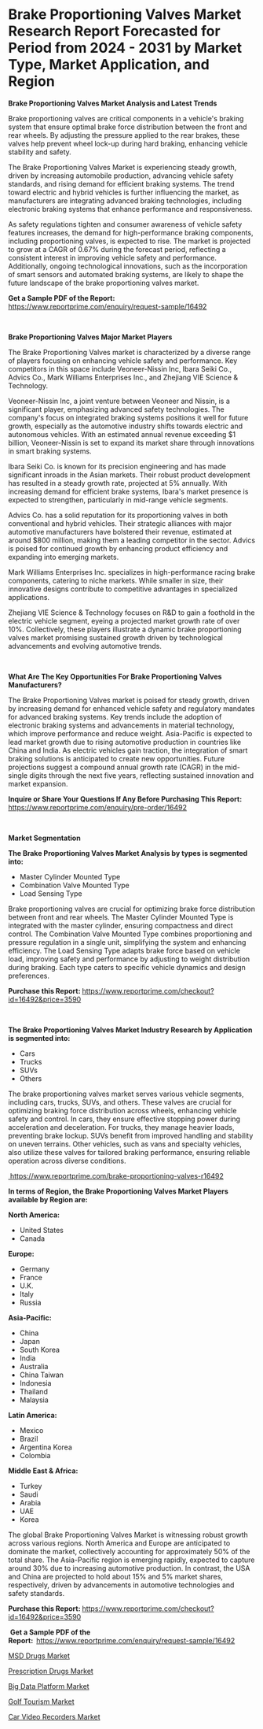 <p><h1>Brake Proportioning Valves Market Research Report Forecasted for Period from 2024 -  2031 by Market Type, Market Application, and Region</h1></p><p><strong>Brake Proportioning Valves Market Analysis and Latest Trends</strong></p>
<p><p>Brake proportioning valves are critical components in a vehicle's braking system that ensure optimal brake force distribution between the front and rear wheels. By adjusting the pressure applied to the rear brakes, these valves help prevent wheel lock-up during hard braking, enhancing vehicle stability and safety. </p><p>The Brake Proportioning Valves Market is experiencing steady growth, driven by increasing automobile production, advancing vehicle safety standards, and rising demand for efficient braking systems. The trend toward electric and hybrid vehicles is further influencing the market, as manufacturers are integrating advanced braking technologies, including electronic braking systems that enhance performance and responsiveness.</p><p>As safety regulations tighten and consumer awareness of vehicle safety features increases, the demand for high-performance braking components, including proportioning valves, is expected to rise. The market is projected to grow at a CAGR of 0.67% during the forecast period, reflecting a consistent interest in improving vehicle safety and performance. Additionally, ongoing technological innovations, such as the incorporation of smart sensors and automated braking systems, are likely to shape the future landscape of the brake proportioning valves market.</p></p>
<p><strong>Get a Sample PDF of the Report:&nbsp;</strong> <a href="https://www.reportprime.com/enquiry/request-sample/16492?utm_campaign=1117&utm_medium=2&utm_source=Github&utm_content=ia&utm_term=23112024&utm_id=brake-proportioning-valves">https://www.reportprime.com/enquiry/request-sample/16492</a></p>
<p>&nbsp;</p>
<p><strong>Brake Proportioning Valves Major Market Players</strong></p>
<p><p>The Brake Proportioning Valves market is characterized by a diverse range of players focusing on enhancing vehicle safety and performance. Key competitors in this space include Veoneer-Nissin Inc, Ibara Seiki Co., Advics Co., Mark Williams Enterprises Inc., and Zhejiang VIE Science & Technology.</p><p>Veoneer-Nissin Inc, a joint venture between Veoneer and Nissin, is a significant player, emphasizing advanced safety technologies. The company's focus on integrated braking systems positions it well for future growth, especially as the automotive industry shifts towards electric and autonomous vehicles. With an estimated annual revenue exceeding $1 billion, Veoneer-Nissin is set to expand its market share through innovations in smart braking systems.</p><p>Ibara Seiki Co. is known for its precision engineering and has made significant inroads in the Asian markets. Their robust product development has resulted in a steady growth rate, projected at 5% annually. With increasing demand for efficient brake systems, Ibara's market presence is expected to strengthen, particularly in mid-range vehicle segments.</p><p>Advics Co. has a solid reputation for its proportioning valves in both conventional and hybrid vehicles. Their strategic alliances with major automotive manufacturers have bolstered their revenue, estimated at around $800 million, making them a leading competitor in the sector. Advics is poised for continued growth by enhancing product efficiency and expanding into emerging markets.</p><p>Mark Williams Enterprises Inc. specializes in high-performance racing brake components, catering to niche markets. While smaller in size, their innovative designs contribute to competitive advantages in specialized applications.</p><p>Zhejiang VIE Science & Technology focuses on R&D to gain a foothold in the electric vehicle segment, eyeing a projected market growth rate of over 10%. Collectively, these players illustrate a dynamic brake proportioning valves market promising sustained growth driven by technological advancements and evolving automotive trends.</p></p>
<p>&nbsp;</p>
<p><strong>What Are The Key Opportunities For Brake Proportioning Valves Manufacturers?</strong></p>
<p><p>The Brake Proportioning Valves market is poised for steady growth, driven by increasing demand for enhanced vehicle safety and regulatory mandates for advanced braking systems. Key trends include the adoption of electronic braking systems and advancements in material technology, which improve performance and reduce weight. Asia-Pacific is expected to lead market growth due to rising automotive production in countries like China and India. As electric vehicles gain traction, the integration of smart braking solutions is anticipated to create new opportunities. Future projections suggest a compound annual growth rate (CAGR) in the mid-single digits through the next five years, reflecting sustained innovation and market expansion.</p></p>
<p><strong>Inquire or Share Your Questions If Any Before Purchasing This Report:</strong> <a href="https://www.reportprime.com/enquiry/pre-order/16492?utm_campaign=1117&utm_medium=2&utm_source=Github&utm_content=ia&utm_term=23112024&utm_id=brake-proportioning-valves">https://www.reportprime.com/enquiry/pre-order/16492</a></p>
<p>&nbsp;</p>
<p><strong>Market Segmentation</strong></p>
<p><strong>The Brake Proportioning Valves Market Analysis by types is segmented into:</strong></p>
<p><ul><li>Master Cylinder Mounted Type</li><li>Combination Valve Mounted Type</li><li>Load Sensing Type</li></ul></p>
<p><p>Brake proportioning valves are crucial for optimizing brake force distribution between front and rear wheels. The Master Cylinder Mounted Type is integrated with the master cylinder, ensuring compactness and direct control. The Combination Valve Mounted Type combines proportioning and pressure regulation in a single unit, simplifying the system and enhancing efficiency. The Load Sensing Type adapts brake force based on vehicle load, improving safety and performance by adjusting to weight distribution during braking. Each type caters to specific vehicle dynamics and design preferences.</p></p>
<p><strong>Purchase this Report:&nbsp;</strong><a href="https://www.reportprime.com/checkout?id=16492&price=3590&utm_campaign=1117&utm_medium=2&utm_source=Github&utm_content=ia&utm_term=23112024&utm_id=brake-proportioning-valves">https://www.reportprime.com/checkout?id=16492&price=3590</a></p>
<p>&nbsp;</p>
<p><strong>The Brake Proportioning Valves Market Industry Research by Application is segmented into:</strong></p>
<p><ul><li>Cars</li><li>Trucks</li><li>SUVs</li><li>Others</li></ul></p>
<p><p>The brake proportioning valves market serves various vehicle segments, including cars, trucks, SUVs, and others. These valves are crucial for optimizing braking force distribution across wheels, enhancing vehicle safety and control. In cars, they ensure effective stopping power during acceleration and deceleration. For trucks, they manage heavier loads, preventing brake lockup. SUVs benefit from improved handling and stability on uneven terrains. Other vehicles, such as vans and specialty vehicles, also utilize these valves for tailored braking performance, ensuring reliable operation across diverse conditions.</p></p>
<p><a href="https://www.reportprime.com/brake-proportioning-valves-r16492?utm_campaign=1117&utm_medium=2&utm_source=Github&utm_content=ia&utm_term=23112024&utm_id=brake-proportioning-valves">&nbsp;https://www.reportprime.com/brake-proportioning-valves-r16492</a></p>
<p><strong>In terms of Region, the Brake Proportioning Valves Market Players available by Region are:</strong></p>
<p>
    <p> <strong> North America: </strong>
        <ul>
            <li>United States</li>
            <li>Canada</li>
        </ul>
        </p> 
    <p> <strong> Europe: </strong>
        <ul>
            <li>Germany</li>
            <li>France</li>
            <li>U.K.</li>
            <li>Italy</li>
            <li>Russia</li>
        </ul>
        </p> 
    <p> <strong> Asia-Pacific: </strong>
        <ul>
            <li>China</li>
            <li>Japan</li>
            <li>South Korea</li>
            <li>India</li>
            <li>Australia</li>
            <li>China Taiwan</li>
            <li>Indonesia</li>
            <li>Thailand</li>
            <li>Malaysia</li>
        </ul>
        </p> 
    <p> <strong> Latin America: </strong>
        <ul>
            <li>Mexico</li>
            <li>Brazil</li>
            <li>Argentina Korea</li>
            <li>Colombia</li>
        </ul>
        </p> 
    <p> <strong> Middle East & Africa: </strong>
        <ul>
            <li>Turkey</li>
            <li>Saudi</li>
            <li>Arabia</li>
            <li>UAE</li>
            <li>Korea</li>
        </ul>
    </p>
    </p>
<p><p>The global Brake Proportioning Valves Market is witnessing robust growth across various regions. North America and Europe are anticipated to dominate the market, collectively accounting for approximately 50% of the total share. The Asia-Pacific region is emerging rapidly, expected to capture around 30% due to increasing automotive production. In contrast, the USA and China are projected to hold about 15% and 5% market shares, respectively, driven by advancements in automotive technologies and safety standards.</p></p>
<p><strong>Purchase this Report: </strong><a href="https://www.reportprime.com/checkout?id=16492&price=3590&utm_campaign=1117&utm_medium=2&utm_source=Github&utm_content=ia&utm_term=23112024&utm_id=brake-proportioning-valves">https://www.reportprime.com/checkout?id=16492&price=3590</a></p>
<p>&nbsp;<strong>Get a Sample PDF of the Report:&nbsp;&nbsp;</strong><a href="https://www.reportprime.com/enquiry/request-sample/16492?utm_campaign=1117&utm_medium=2&utm_source=Github&utm_content=ia&utm_term=23112024&utm_id=brake-proportioning-valves">https://www.reportprime.com/enquiry/request-sample/16492</a></p>
<p><strong></strong></p>
<p><p><a href="https://www.linkedin.com/pulse/projected-cagr-14-report-msd-drugs-market-analysis-propels-growth-rev5f?utm_campaign=1117&utm_medium=2&utm_source=Github&utm_content=ia&utm_term=23112024&utm_id=brake-proportioning-valves">MSD Drugs Market</a></p><p><a href="https://www.linkedin.com/pulse/prescription-drugs-market-forecast-highlights-2024-2031-analytics-fjodf?utm_campaign=1117&utm_medium=2&utm_source=Github&utm_content=ia&utm_term=23112024&utm_id=brake-proportioning-valves">Prescription Drugs Market</a></p><p><a href="https://issuu.com/reportprime-2/docs/big-data-platform-market-size-2030._bf813133212430?utm_campaign=1117&utm_medium=2&utm_source=Github&utm_content=ia&utm_term=23112024&utm_id=brake-proportioning-valves">Big Data Platform Market</a></p><p><a href="https://issuu.com/reportprime-2/docs/golf-tourism-market-size-2030.pptx_9cf132b2a1fb2d?utm_campaign=1117&utm_medium=2&utm_source=Github&utm_content=ia&utm_term=23112024&utm_id=brake-proportioning-valves">Golf Tourism Market</a></p><p><a href="https://github.com/rileymgdorcas/Market-Research-Report-List-1/blob/main/car-video-recorders-market.md?utm_campaign=1117&utm_medium=2&utm_source=Github&utm_content=ia&utm_term=23112024&utm_id=brake-proportioning-valves">Car Video Recorders Market</a></p></p>